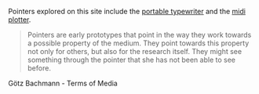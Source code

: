 Pointers explored on this site include the [portable typewriter](#portable_typewriter) and the [midi plotter](#midi_plotter).

>Pointers are early prototypes that point in the way they work towards a possible property of the medium. They point towards this property not only for others, but also for the research itself. They might see something through the pointer that she has not been able to see before.

Götz Bachmann - Terms of Media